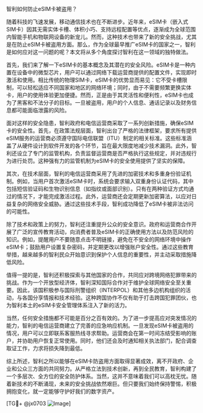 智利如何防止eSIM卡被盗用？

随着科技的飞速发展，移动通信技术也在不断进步。近年来，eSIM卡（嵌入式SIM卡）因其无需实体卡槽、体积小巧、支持远程配置等优点，逐渐成为全球范围内智能手机和物联网设备的新宠儿。然而，这种技术也带来了新的安全挑战，尤其是在防止eSIM卡被盗用方面。那么，作为全球最早推广eSIM卡的国家之一，智利是如何应对这一问题的呢？本文将从多个角度探讨智利在这一领域的独特做法。

首先，我们来了解一下eSIM卡的基本概念及其潜在的安全风险。eSIM卡是一种内置在设备中的微型芯片，用户可以通过网络下载运营商提供的配置文件，实现即时激活和使用。相比传统的物理SIM卡，eSIM卡的优势显而易见：它不受卡槽限制，可以轻松适应不同国家和地区的网络环境；同时，由于不需要频繁更换实体卡，用户的使用体验更加便捷。然而，正是由于其灵活性和便利性，eSIM卡也成为了黑客和不法分子的目标。一旦被盗用，用户的个人信息、通话记录以及财务信息都可能面临泄露的风险。

面对这样的安全隐患，智利政府和电信运营商采取了一系列创新措施，确保eSIM卡的安全性。首先，在政策法规层面，智利出台了严格的法律框架，要求所有提供eSIM服务的运营商必须遵守国际电信联盟（ITU）制定的相关标准。这些标准涵盖了从硬件设计到软件开发的各个环节，旨在最大限度地减少技术漏洞。此外，智利还设立了专门的监管机构，负责监督运营商是否严格执行这些规定，并对违规行为进行处罚。这种强有力的监管机制为eSIM卡的安全使用提供了坚实的保障。

其次，在技术层面，智利的电信运营商采用了先进的加密技术和多重身份验证机制。例如，当用户首次激活eSIM卡时，系统会要求输入双重身份认证代码，其中包括短信验证码和生物识别信息（如指纹或面部识别）。只有在两种验证方式均通过的情况下，才能完成激活过程。此外，运营商还会定期更新加密算法，以应对日益复杂的网络安全威胁。通过这些技术手段，智利成功降低了eSIM卡被非法访问的可能性。

除了技术和政策上的努力，智利还注重提升公众的安全意识。政府和运营商合作开展了广泛的宣传教育活动，向消费者普及eSIM卡的正确使用方法以及防范风险的知识。例如，提醒用户不要随意点击不明链接，避免在不安全的网络环境中操作eSIM卡；鼓励用户设置复杂密码，并定期更改以增强账户安全性。通过这些教育举措，越来越多的智利民众开始意识到保护个人信息的重要性，并主动采取措施降低风险。

值得一提的是，智利还积极探索与其他国家的合作，共同应对跨境网络犯罪带来的挑战。作为一个开放型经济体，智利深知国际合作对于维护全球网络安全至关重要。因此，该国积极参与国际刑警组织（INTERPOL）和其他多边机构组织的活动，与各国分享情报和技术经验。这种跨国协作不仅有助于打击跨国犯罪团伙，也为智利本土的eSIM卡安全管理体系注入了新的活力。

当然，任何安全措施都不可能是百分之百有效的。为了进一步提高应对突发情况的能力，智利的电信运营商建立了完善的应急响应机制。一旦发现eSIM卡被盗用的情况，用户可以立即联系客服热线寻求帮助。运营商会在第一时间冻结受影响的账户，并协助用户恢复正常使用。同时，他们还会及时通知相关执法部门，配合调查取证工作，力求将损失降到最低。

综上所述，智利之所以能够在eSIM卡防盗用方面取得显著成效，离不开政府、企业和公众三方面的共同努力。从严格立法到技术创新，再到全民教育，智利构建了一个多层次、全方位的安全防护体系。当然，这并不意味着我们可以高枕无忧。随着新技术的不断涌现，未来的安全挑战依然艰巨。但只要我们始终保持警惕，积极拥抱变化，就一定能够守护好我们的数字资产。

[TG💪+ @jx0703 ![Image](https://github.com/user-attachments/assets/dbca1d08-cadb-493c-b0ec-ad6f7a83f270)]